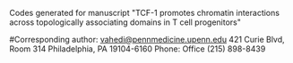 Codes generated for manuscript "TCF-1 promotes chromatin interactions across topologically associating domains 
in T cell progenitors"


#Corresponding author: vahedi@pennmedicine.upenn.edu
421 Curie Blvd, Room 314
Philadelphia, PA  19104-6160
Phone: Office (215) 898-8439



